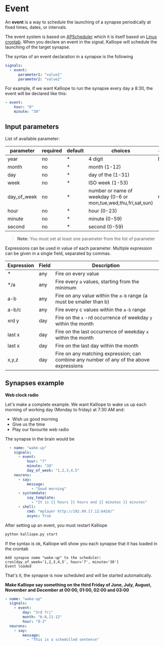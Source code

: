 # Event

An **event** is a way to schedule the launching of a synapse periodically at fixed times, dates, or intervals.

The event system is based on [APScheduler](http://apscheduler.readthedocs.io/en/latest/modules/triggers/cron.html) which it is itself based on [Linux crontab](https://en.wikipedia.org/wiki/Cron).
When you declare an event in the signal, Kalliope will schedule the launching of the target synapse.

The syntax of an event declaration in a synapse is the following
```yaml
signals:
  - event:
      parameter1: "value1"
      parameter2: "value2"
```

For example, if we want Kalliope to run the synapse every day a 8:30, the event will be declared like this:
```yaml
- event:
    hour: "8"
    minute: "30"
```

## Input parameters

List of available parameter:

| parameter   | required | default | choices                                                         | comment   |
|-------------|----------|---------|-----------------------------------------------------------------|-----------|
| year        | no       | *       | 4 digit                                                         | Es: 2016  |
| month       | no       | *       | month (1-12)                                                    |           |
| day         | no       | *       | day of the (1-31)                                               |           |
| week        | no       | *       | ISO week (1-53)                                                 |           |
| day_of_week | no       | *       | number or name of weekday  (0-6 or mon,tue,wed,thu,fri,sat,sun) | 6=Sunday  |
| hour        | no       | *       | hour (0-23)                                                     |           |
| minute      | no       | *       | minute (0-59)                                                   |           |
| second      | no       | *       | second (0-59)                                                   |           |

> **Note:** You must set at least one parameter from the list of parameter

Expressions can be used in value of each parameter. Multiple expression can be given in a single field, separated by commas.

| Expression | Field | Description                                                                             |
|------------|-------|-----------------------------------------------------------------------------------------|
| *          | any   | Fire on every value                                                                     |
| */a        | any   | Fire every `a` values, starting from the minimum                                        |
| a-b        | any   | Fire on any value within the `a-b` range (a must be smaller than b)                     |
| a-b/c      | any   | Fire every c values within the `a-b` range                                              |
| xrd y      | day   | Fire on the `x` -rd occurrence of weekday `y` within the month                          |
| last x     | day   | Fire on the last occurrence of weekday `x` within the month                             |
| last x     | day   | Fire on the last day within the month                                                   |
| x,y,z      | day   | Fire on any matching expression; can combine any number of any of the above expressions |


## Synapses example

**Web clock radio**

Let's make a complete example. We want Kalliope to wake us up each morning of working day (Monday to friday) at 7:30 AM and:
- Wish us good morning
- Give us the time
- Play our favourite web radio

The synapse in the brain would be
```yaml
  - name: "wake-up"
    signals:
      - event:
          hour: "7"
          minute: "30"
          day_of_week: "1,2,3,4,5"
    neurons:
      - say:
          message:
            - "Good morning"
      - systemdate:
          say_template:
            - "It is {{ hours }} hours and {{ minutes }} minutes"
      - shell:
          cmd: "mplayer http://192.99.17.12:6410/"
          async: True
```

After setting up an event, you must restart Kalliope
```bash
python kalliope.py start
```

If the syntax is ok, Kalliope will show you each synapse that it has loaded in the crontab
```
Add synapse name "wake-up" to the scheduler: cron[day_of_week='1,2,3,4,5', hour='7', minute='30']
Event loaded
```

That's it, the synapse is now scheduled and will be started automatically.


**Make Kalliope say something on the third Friday of June, July, August, November and December at 00:00, 01:00, 02:00 and 03:00**

```yaml
- name: "wake-up"
  signals:
    - event:
        day: "3rd fri"
        month: "6-8,11-12"
        hour: "0-3"
  neurons:
    - say:
        message:
          - "This is a schedulled sentence"
```
